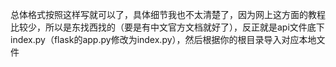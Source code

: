 总体格式按照这样写就可以了，具体细节我也不太清楚了，因为网上这方面的教程比较少，所以是东找西找的（要是有中文官方文档就好了），反正就是api文件底下index.py（flask的app.py修改为index.py），然后根据你的根目录导入对应本地文件
